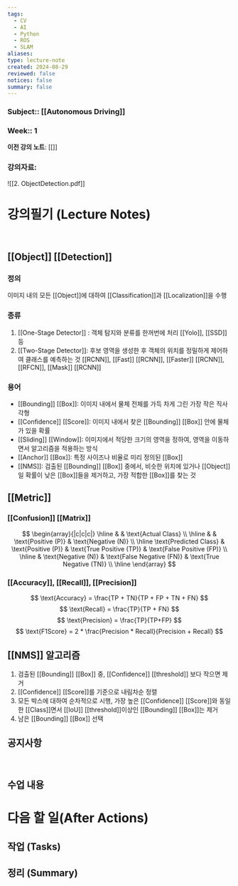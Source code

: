 ```yaml
---
tags:
  - CV
  - AI
  - Python
  - ROS
  - SLAM
aliases: 
type: lecture-note
created: 2024-08-29
reviewed: false
notices: false
summary: false
---
```

### **Subject**:: [[Autonomous Driving]]
### **Week**:: 1

**이전 강의 노트**: [[]]

### 강의자료: 
![[2. ObjectDetection.pdf]]

# 강의필기 (Lecture Notes)
<br>

## [[Object]] [[Detection]]

### 정의 
이미지 내의 모든 [[Object]]에 대하여 [[Classification]]과 [[Localization]]을 수행

### 종류
1. [[One-Stage Detector]] : 객체 탐지와 분류를 한꺼번에 처리
	[[Yolo]], [[SSD]] 등
2. [[Two-Stage Detector]]: 후보 영역을 생성한 후 객체의 위치를 정밀하게 제어하여 클래스를 예측하는 것
	[[RCNN]], [[Fast]] [[RCNN]], [[Faster]] [[RCNN]], [[RFCN]], [[Mask]] [[RCNN]]

### 용어
- [[Bounding]] [[Box]]: 이미지 내에서 물체 전체를 가득 차게 그린 가장 작은 직사각형
-  [[Confidence]] [[Score]]: 이미지 내에서 찾은 [[Bounding]] [[Box]] 안에 물체가 있을 확률
- [[Sliding]] [[Window]]: 이미지에서 적당한 크기의 영역을 정하여, 영역을 이동하면서 알고리즘을 적용하는 방식 
- [[Anchor]] [[Box]]: 특정 사이즈나 비율로 미리 정의된 [[Box]]
- [[NMS]]: 검출된 [[Bounding]] [[Box]] 중에서, 비슷한 위치에 있거나 [[Object]]일 확률이 낮은 [[Box]]들을 제거하고, 가장 적합한 [[Box]]를 찾는 것

## [[Metric]]

### [[Confusion]] [[Matrix]]
$$
\begin{array}{|c|c|c|}
\hline
 & & \text{Actual Class}  \\
\hline
 & & \text{Positive (P)} & \text{Negative (N)} \\
\hline
\text{Predicted Class} & \text{Positive (P)} & \text{True Positive (TP)} & \text{False Positive (FP)} \\
\hline
& \text{Negative (N)} & \text{False Negative (FN)} & \text{True Negative (TN)} \\
\hline
\end{array}
$$

### [[Accuracy]], [[Recall]], [[Precision]]
$$
\text{Accuracy} = \frac{TP + TN}{TP + FP + TN + FN}
$$
$$
\text{Recall} = \frac{TP}{TP + FN}
$$
$$
\text{Precision} = \frac{TP}{TP+FP}
$$
$$
\text{F1Score} = 2 * \frac{Precision * Recall}{Precision + Recall}
$$

## [[NMS]] 알고리즘
1. 검출된 [[Bounding]] [[Box]] 중, [[Confidence]] [[threshold]] 보다 작으면 제거
2. [[Confidence]] [[Score]]를 기준으로 내림차순 정렬
3. 모든 박스에 대하여 순차적으로 시행, 가장 높은 [[Confidence]] [[Score]]와 동일한 [[Class]]면서 [[IoU]] [[threshold]]이상인 [[Bounding]] [[Box]]는 제거
4. 남은 [[Bounding]] [[Box]] 선택

## 공지사항
<br>



## 수업 내용


# 다음 할 일(After Actions)
## 작업 (Tasks)


## 정리 (Summary)



